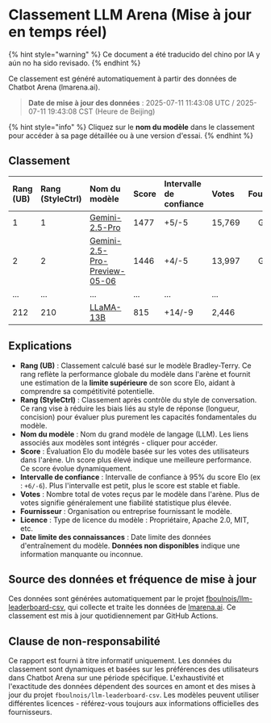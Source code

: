 # Classement LLM Arena (Mise à jour en temps réel)


{% hint style="warning" %}
Ce document a été traducido del chino por IA y aún no ha sido revisado.
{% endhint %}




Ce classement est généré automatiquement à partir des données de Chatbot Arena (lmarena.ai).

> **Date de mise à jour des données** : 2025-07-11 11:43:08 UTC / 2025-07-11 19:43:08 CST (Heure de Beijing)

{% hint style="info" %}
Cliquez sur le **nom du modèle** dans le classement pour accéder à sa page détaillée ou à une version d'essai.
{% endhint %}

## Classement

| Rang (UB) | Rang (StyleCtrl) | Nom du modèle                                                                                                                         | Score | Intervalle de confiance | Votes     | Fournisseur                | Licence                 | Date limite des connaissances |
|:----------|:-----------------|:--------------------------------------------------------------------------------------------------------------------------------------|:------|:-------------------------|:----------|:---------------------------:|:-----------------------:|:-----------------------------:|
| 1         | 1                | [Gemini-2.5-Pro](http://aistudio.google.com/app/prompts/new_chat?model=gemini-2.5-pro)                                                 | 1477  | +5/-5                    | 15,769    | Google                      | Propriétaire            | Données non disponibles     |
| 2         | 2                | [Gemini-2.5-Pro-Preview-05-06](http://aistudio.google.com/app/prompts/new_chat?model=gemini-2.5-pro-preview-05-06)                     | 1446  | +4/-5                    | 13,997    | Google                      | Propriétaire            | Données non disponibles     |
| ...       | ...              | ...                                                                                                                                   | ...   | ...                      | ...       | ...                          | ...                     | ...                           |
| 212       | 210              | [LLaMA-13B](https://arxiv.org/abs/2302.13971)                                                                                         | 815   | +14/-9                   | 2,446     | Meta                        | Non-commercial          | 2023/02                      |

## Explications

- **Rang (UB)** : Classement calculé basé sur le modèle Bradley-Terry. Ce rang reflète la performance globale du modèle dans l'arène et fournit une estimation de la **limite supérieure** de son score Elo, aidant à comprendre sa compétitivité potentielle.
- **Rang (StyleCtrl)** : Classement après contrôle du style de conversation. Ce rang vise à réduire les biais liés au style de réponse (longueur, concision) pour évaluer plus purement les capacités fondamentales du modèle.
- **Nom du modèle** : Nom du grand modèle de langage (LLM). Les liens associés aux modèles sont intégrés - cliquer pour accéder.
- **Score** : Évaluation Elo du modèle basée sur les votes des utilisateurs dans l'arène. Un score plus élevé indique une meilleure performance. Ce score évolue dynamiquement.
- **Intervalle de confiance** : Intervalle de confiance à 95% du score Elo (ex : `+6/-6`). Plus l'intervalle est petit, plus le score est stable et fiable.
- **Votes** : Nombre total de votes reçus par le modèle dans l'arène. Plus de votes signifie généralement une fiabilité statistique plus élevée.
- **Fournisseur** : Organisation ou entreprise fournissant le modèle.
- **Licence** : Type de licence du modèle : Propriétaire, Apache 2.0, MIT, etc.
- **Date limite des connaissances** : Date limite des données d'entraînement du modèle. **Données non disponibles** indique une information manquante ou inconnue.

## Source des données et fréquence de mise à jour

Ces données sont générées automatiquement par le projet [fboulnois/llm-leaderboard-csv](https://github.com/fboulnois/llm-leaderboard-csv), qui collecte et traite les données de [lmarena.ai](https://lmarena.ai/). Ce classement est mis à jour quotidiennement par GitHub Actions.

## Clause de non-responsabilité

Ce rapport est fourni à titre informatif uniquement. Les données du classement sont dynamiques et basées sur les préférences des utilisateurs dans Chatbot Arena sur une période spécifique. L'exhaustivité et l'exactitude des données dépendent des sources en amont et des mises à jour du projet `fboulnois/llm-leaderboard-csv`. Les modèles peuvent utiliser différentes licences - référez-vous toujours aux informations officielles des fournisseurs.
